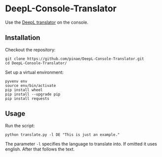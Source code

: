 # DeepL-Console-Translator
Use the [DeepL translator](https://deepl.com/translate) on the console.

## Installation

Checkout the repository:

```
git clone https://github.com/pinae/DeepL-Console-Translator.git
cd DeepL-Console-Translator/
```

Set up a virtual environment:

```
pyvenv env
source env/bin/activate
pip install wheel
pip install --upgrade pip
pip install requests
```

## Usage

Run the script:

```
python translate.py -l DE "This is just an example."
```

The parameter `-l` specifies the language to translate into. If omitted it uses english. After that follows the text.

